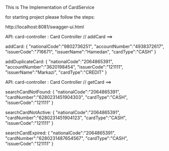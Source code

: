 This is The Implementation of CardService

for starting project please follow the steps:

http://localhost:8081/swagger-ui.html

API: card-controller : Card Controller // addCard ==>
 
addCard:
{
    "nationalCode":"9802736251",
    "accountNumber":"4938372617",
    "issuerCode":"716671",
    "issuerName":"Hamedan",
    "cardType":"CASH"
}


addDuplicateCard:
{
    "nationalCode":"2064865391",
    "accountNumber":"3620198454",
    "issuerCode":"121111",
    "issuerName":"Markazi",
    "cardType":"CREDIT"
}

API: card-controller : Card Controller // getCard ==>

searchCardNotFound:
{
    "nationalCode":"2064865391",
    "cardNumber":"6280231451904303",
    "cardType":"CASH",
    "issuerCode":"121111"
}


searchCardNotActive:
{
    "nationalCode":"2064865391",
    "cardNumber":"6280231451904123",
    "cardType":"CASH",
    "issuerCode":"121111"
}


searchCardExpired:
{
    "nationalCode":"2064865391",
    "cardNumber":"6280231487654567",
    "cardType":"CASH",
    "issuerCode":"121111"
}
